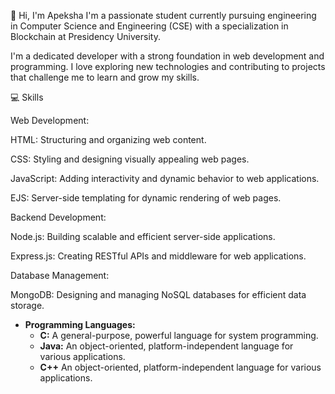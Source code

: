👋 Hi, I'm Apeksha
I'm a passionate student currently pursuing engineering in Computer Science and Engineering (CSE) with a specialization in Blockchain at Presidency University.

I'm a dedicated developer with a strong foundation in web development and programming. I love exploring new technologies and contributing to projects that challenge me to learn and grow my skills.

💻 Skills

Web Development:

HTML: Structuring and organizing web content.

CSS: Styling and designing visually appealing web pages.

JavaScript: Adding interactivity and dynamic behavior to web applications.

EJS: Server-side templating for dynamic rendering of web pages.

Backend Development:

Node.js: Building scalable and efficient server-side applications.

Express.js: Creating RESTful APIs and middleware for web applications.

Database Management:

MongoDB: Designing and managing NoSQL databases for efficient data storage.

* **Programming Languages:**
    * **C:** A general-purpose, powerful language for system programming.
    * **Java:** An object-oriented, platform-independent language for various applications.
    * **C++** An object-oriented, platform-independent language for various applications.
<!---
Apekshakv/I'm Apeksha, a passionate student .Currently pursuing engineering at Presidency Uiversity
--->
